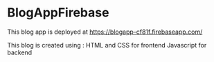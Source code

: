 
# BlogAppFirebase

This blog app is deployed at https://blogapp-cf81f.firebaseapp.com/

This blog is created using :
HTML and CSS for frontend
Javascript for backend


